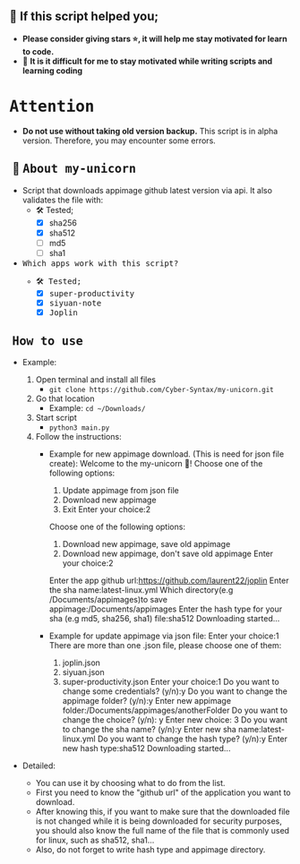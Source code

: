 ## 🙏 If this script helped you;
- **Please consider giving stars ⭐, it will help me stay motivated for learn to code.** 
- 🤯 **It is it difficult for me to stay motivated while writing scripts and learning coding**

# <samp>Attention<samp>
- **Do not use without taking old version backup.** This script is in alpha version. Therefore, you may encounter some errors.


## ‎ 🦄 <samp>About my-unicorn<samp>
- Script that downloads appimage github latest version via api. It also validates the file with:
    - 🛠️ Tested; 
        - [X] sha256
        - [X] sha512
        - [ ] md5 
        - [ ] sha1
- <samp>Which apps work with this script?<samp>
    - 🛠️ Tested; 
        - [X] super-productivity
        - [X] siyuan-note
        - [X] Joplin        

## ‎ <samp>How to use<samp>
- Example:
    1. Open terminal and install all files 
        - `git clone https://github.com/Cyber-Syntax/my-unicorn.git`
    2. Go that location 
        - Example: `cd ~/Downloads/`
    3. Start script   
        - `python3 main.py`
    4. Follow the instructions:
        - Example for new appimage download. (This is need for json file create):
            Welcome to the my-unicorn 🦄!
            Choose one of the following options:
            1. Update appimage from json file
            2. Download new appimage
            3. Exit
            Enter your choice:2
            
            Choose one of the following options:
            1. Download new appimage, save old appimage
            2. Download new appimage, don't save old appimage
            Enter your choice:2

            Enter the app github url:https://github.com/laurent22/joplin
            Enter the sha name:latest-linux.yml
            Which directory(e.g /Documents/appimages)to save appimage:/Documents/appimages
            Enter the hash type for your sha (e.g md5, sha256, sha1) file:sha512
            Downloading started...      
        - Example for update appimage via json file:
            Enter your choice:1
            There are more than one .json file, please choose one of them:
            1. joplin.json
            2. siyuan.json
            3. super-productivity.json
            Enter your choice:1
            Do you want to change some credentials? (y/n):y
            Do you want to change the appimage folder? (y/n):y
            Enter new appimage folder:/Documents/appimages/anotherFolder
            Do you want to change the choice? (y/n): y
            Enter new choice: 3
            Do you want to change the sha name? (y/n):y
            Enter new sha name:latest-linux.yml
            Do you want to change the hash type? (y/n):y
            Enter new hash type:sha512
            Downloading started...


- Detailed:
    - You can use it by choosing what to do from the list.
    - First you need to know the "github url" of the application you want to download.
    - After knowing this, if you want to make sure that the downloaded file is not changed while it is being downloaded for security purposes, you should also know the full name of the file that is commonly used for linux, such as sha512, sha1...
    - Also, do not forget to write hash type and appimage directory.
